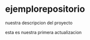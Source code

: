 ejemplorepositorio
==================

nuestra descripcion del proyecto

esta es nuestra primera actualizacion